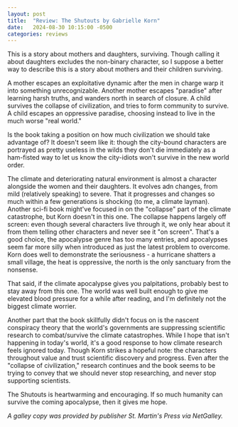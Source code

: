 ```yaml
---
layout: post
title:  "Review: The Shutouts by Gabrielle Korn"
date:   2024-08-30 10:15:00 -0500
categories: reviews
---
```


This is a story about mothers and daughters, surviving. Though calling it about daughters excludes the non-binary character, so I suppose a better way to describe this is a story about mothers and their children surviving.

A mother escapes an exploitative dynamic after the men in charge warp it into something unrecognizable. Another mother escapes "paradise" after learning harsh truths, and wanders north in search of closure. A child survives the collapse of civilization, and tries to form community to survive. A child escapes an oppressive paradise, choosing instead to live in the much worse "real world."

Is the book taking a position on how much civilization we should take advantage of? It doesn't seem like it: though the city-bound characters are portrayed as pretty useless in the wilds they don't die immediately as a ham-fisted way to let us know the city-idiots won't survive in the new world order.

The climate and deteriorating natural environment is almost a character alongside the women and their daughters. It evolves adn changes, from mild (relatively speaking) to severe. That it progresses and changes so much within a few generations is shocking (to me, a climate layman). Another sci-fi book might've focused in on the "collapse" part of the climate catastrophe, but Korn doesn't in this one. The collapse happens largely off screen: even though several characters live through it, we only hear about it from them telling other characters and never see it "on screen". That's a good choice, the apocalypse genre has too many entries, and apocalypses seem far more silly when introduced as just the latest problem to overcome. Korn does well to demonstrate the seriousness - a hurricane shatters a small village, the heat is oppressive, the north is the only sanctuary from the nonsense.

That said, if the climate apocalypse gives you palpitations, probably best to stay away from this one. The world was well built enough to give me elevated blood pressure for a while after reading, and I'm definitely not the biggest climate worrier.

Another part that the book skillfully didn't focus on is the nascent conspiracy theory that the world's governments are suppressing scientific research to combat/survive the climate catastrophes. While I hope that isn't happening in today's world, it's a good response to how climate research feels ignored today. Though Korn strikes a hopeful note: the characters throughout value and trust scientific discovery and progress. Even after the "collapse of civilization," research continues and the book seems to be trying to convey that we should never stop researching, and never stop supporting scientists.

The Shutouts is heartwarming and encouraging. If so much humanity can survive the coming apocalypse, then it gives me hope.

*A galley copy was provided by publisher St. Martin's Press via NetGalley.*
